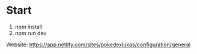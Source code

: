 # Start
1. npm install
2. npm run dev

Website: https://app.netlify.com/sites/pokedexlukas/configuration/general
